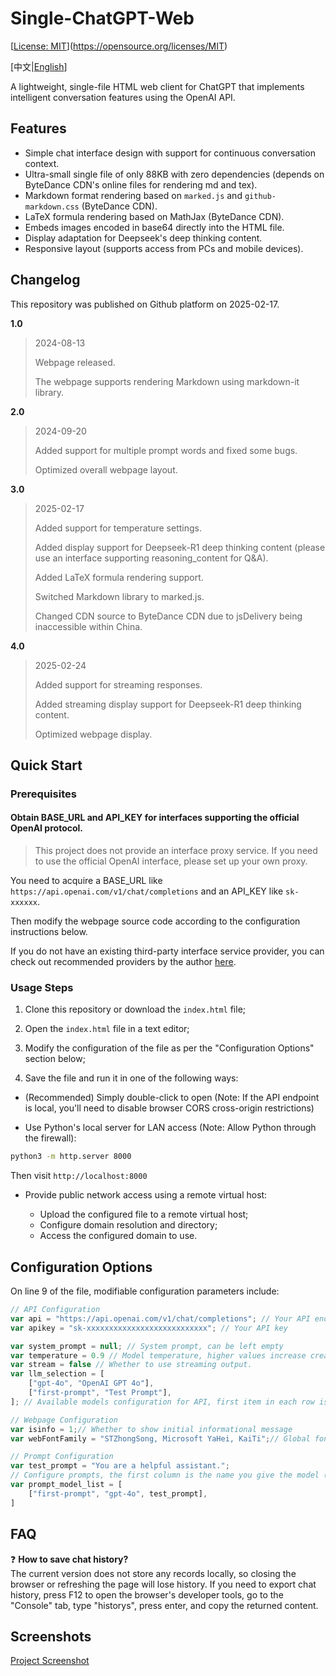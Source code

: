 # Single-ChatGPT-Web

[[License: MIT](https://img.shields.io/badge/License-MIT-yellow.svg)](https://opensource.org/licenses/MIT)

[中文|[English](README-en.md)]

A lightweight, single-file HTML web client for ChatGPT that implements intelligent conversation features using the OpenAI API.

## Features

- Simple chat interface design with support for continuous conversation context.
- Ultra-small single file of only 88KB with zero dependencies (depends on ByteDance CDN's online files for rendering md and tex).
- Markdown format rendering based on `marked.js` and `github-markdown.css` (ByteDance CDN).
- LaTeX formula rendering based on MathJax (ByteDance CDN).
- Embeds images encoded in base64 directly into the HTML file.
- Display adaptation for Deepseek's deep thinking content.
- Responsive layout (supports access from PCs and mobile devices).

## Changelog

This repository was published on Github platform on 2025-02-17.

**1.0**

> 2024-08-13
>
> Webpage released.
>
> The webpage supports rendering Markdown using markdown-it library.

**2.0**

> 2024-09-20
>
> Added support for multiple prompt words and fixed some bugs.
>
> Optimized overall webpage layout.

**3.0**

> 2025-02-17
>
> Added support for temperature settings.
>
> Added display support for Deepseek-R1 deep thinking content (please use an interface supporting reasoning_content for Q&A).
>
> Added LaTeX formula rendering support.
>
> Switched Markdown library to marked.js.
>
> Changed CDN source to ByteDance CDN due to jsDelivery being inaccessible within China.

**4.0**

> 2025-02-24
>
> Added support for streaming responses.
>
> Added streaming display support for Deepseek-R1 deep thinking content.
>
> Optimized webpage display.

## Quick Start

### Prerequisites
#### Obtain BASE_URL and API_KEY for interfaces supporting the official OpenAI protocol.

> This project does not provide an interface proxy service. If you need to use the official OpenAI interface, please set up your own proxy.

You need to acquire a BASE_URL like `https://api.openai.com/v1/chat/completions` and an API_KEY like `sk-xxxxxx`.

Then modify the webpage source code according to the configuration instructions below.

If you do not have an existing third-party interface service provider, you can check out recommended providers by the author [here](Recommend_API_Server.md).

### Usage Steps
1. Clone this repository or download the `index.html` file;

2. Open the `index.html` file in a text editor;

3. Modify the configuration of the file as per the "Configuration Options" section below;

4. Save the file and run it in one of the following ways:
- (Recommended) Simply double-click to open (Note: If the API endpoint is local, you'll need to disable browser CORS cross-origin restrictions)

- Use Python's local server for LAN access (Note: Allow Python through the firewall):
 ```bash
 python3 -m http.server 8000
 ```
 Then visit `http://localhost:8000`

- Provide public network access using a remote virtual host:

  - Upload the configured file to a remote virtual host;
  - Configure domain resolution and directory;
  - Access the configured domain to use.

## Configuration Options

On line 9 of the file, modifiable configuration parameters include:

```javascript
// API Configuration
var api = "https://api.openai.com/v1/chat/completions"; // Your API endpoint
var apikey = "sk-xxxxxxxxxxxxxxxxxxxxxxxxxxx"; // Your API key

var system_prompt = null; // System prompt, can be left empty
var temperature = 0.9 // Model temperature, higher values increase creativity and randomness of output. This setting has no effect on Deepseek-R1.
var stream = false // Whether to use streaming output.
var llm_selection = [
    ["gpt-4o", "OpenAI GPT 4o"],
    ["first-prompt", "Test Prompt"],
]; // Available models configuration for API, first item in each row is the model code, second is what will show in the dropdown menu. Note trailing commas in arrays.

// Webpage Configuration
var isinfo = 1;// Whether to show initial informational message
var webFontFamily = "STZhongSong, Microsoft YaHei, KaiTi";// Global font family for the webpage, separated by English commas, with priority given to earlier fonts.

// Prompt Configuration
var test_prompt = "You are a helpful assistant.";
// Configure prompts, the first column is the name you give the model (the first column content in llm_selection), the second column is the actual model used, the third column is the prompt variable name. Prompts configured here will override system_prompt.
var prompt_model_list = [
    ["first-prompt", "gpt-4o", test_prompt],
]
```

## FAQ

❓ **How to save chat history?**  
The current version does not store any records locally, so closing the browser or refreshing the page will lose history. 
If you need to export chat history, press F12 to open the browser's developer tools, go to the "Console" tab, type "historys", press enter, and copy the returned content. 

## Screenshots

[Project Screenshot](doc/img/screenshot1.png)